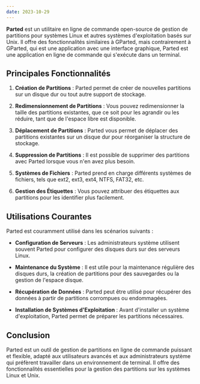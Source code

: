 ```yaml
---
date: 2023-10-29
---
```


**Parted** est un utilitaire en ligne de commande open-source de gestion de partitions pour systèmes Linux et autres systèmes d'exploitation basés sur Unix. Il offre des fonctionnalités similaires à GParted, mais contrairement à GParted, qui est une application avec une interface graphique, Parted est une application en ligne de commande qui s'exécute dans un terminal.

## Principales Fonctionnalités

1. **Création de Partitions** : Parted permet de créer de nouvelles partitions sur un disque dur ou tout autre support de stockage.

2. **Redimensionnement de Partitions** : Vous pouvez redimensionner la taille des partitions existantes, que ce soit pour les agrandir ou les réduire, tant que de l'espace libre est disponible.

3. **Déplacement de Partitions** : Parted vous permet de déplacer des partitions existantes sur un disque dur pour réorganiser la structure de stockage.

4. **Suppression de Partitions** : Il est possible de supprimer des partitions avec Parted lorsque vous n'en avez plus besoin.

5. **Systèmes de Fichiers** : Parted prend en charge différents systèmes de fichiers, tels que ext2, ext3, ext4, NTFS, FAT32, etc.

6. **Gestion des Étiquettes** : Vous pouvez attribuer des étiquettes aux partitions pour les identifier plus facilement.

## Utilisations Courantes

Parted est couramment utilisé dans les scénarios suivants :

- **Configuration de Serveurs** : Les administrateurs système utilisent souvent Parted pour configurer des disques durs sur des serveurs Linux.

- **Maintenance du Système** : Il est utile pour la maintenance régulière des disques durs, la création de partitions pour des sauvegardes ou la gestion de l'espace disque.

- **Récupération de Données** : Parted peut être utilisé pour récupérer des données à partir de partitions corrompues ou endommagées.

- **Installation de Systèmes d'Exploitation** : Avant d'installer un système d'exploitation, Parted permet de préparer les partitions nécessaires.

## Conclusion

Parted est un outil de gestion de partitions en ligne de commande puissant et flexible, adapté aux utilisateurs avancés et aux administrateurs système qui préfèrent travailler dans un environnement de terminal. Il offre des fonctionnalités essentielles pour la gestion des partitions sur les systèmes Linux et Unix.